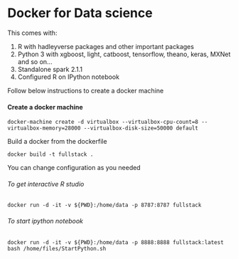 

# Docker for Data science

This comes with:

1. R with hadleyverse packages and other important packages 
2. Python 3 with xgboost, light, catboost, tensorflow, theano, keras, MXNet and so on...
3. Standalone spark 2.1.1
4. Configured R on IPython notebook

Follow below instructions to create a docker machine

#### Create a docker machine #
``` docker-machine create -d virtualbox --virtualbox-cpu-count=8 --virtualbox-memory=28000 --virtualbox-disk-size=50000 default ```

Build a docker from the dockerfile

``` docker build -t fullstack . ```

You can change configuration as you needed

###### To get interactive R studio
``` docker run -d -it -v ${PWD}:/home/data -p 8787:8787 fullstack ```

###### To start ipython notebook
``` docker run -d -it -v ${PWD}:/home/data -p 8888:8888 fullstack:latest bash /home/files/StartPython.sh ```
